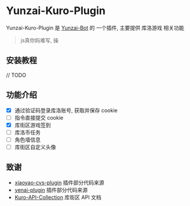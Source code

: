 # Yunzai-Kuro-Plugin

Yunzai-Kuro-Plugin 是 [Yunzai-Bot](https://github.com/yoimiya-kokomi/Miao-Yunzai) 的 一个插件, 主要提供 库洛游戏 相关功能

> js真你妈难写, 操

## 安装教程

// TODO

## 功能介绍

- [x] 通过验证码登录库洛账号, 获取并保存 cookie 
- [ ] 指令直接提交 cookie 
- [x] 库街区游戏签到
- [ ] 库洛币任务
- [ ] 角色墙信息
- [ ] 库街区自定义头像

## 致谢

- [xiaoyao-cvs-plugin](https://github.com/ctrlcvs/xiaoyao-cvs-plugin) 插件部分代码来源
- [yenai-plugin](https://github.com/yeyang52/yenai-plugin) 插件部分代码来源
- [Kuro-API-Collection](https://github.com/TomyJan/Kuro-API-Collection) 库街区 API 文档
